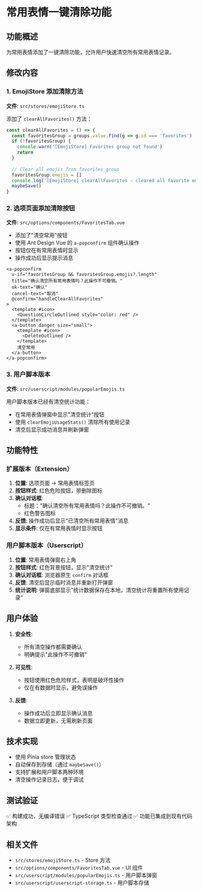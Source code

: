 # 常用表情一键清除功能

## 功能概述

为常用表情添加了一键清除功能，允许用户快速清空所有常用表情记录。

## 修改内容

### 1. EmojiStore 添加清除方法

**文件**: `src/stores/emojiStore.ts`

添加了 `clearAllFavorites()` 方法：

```typescript
const clearAllFavorites = () => {
  const favoritesGroup = groups.value.find(g => g.id === 'favorites')
  if (!favoritesGroup) {
    console.warn('[EmojiStore] Favorites group not found')
    return
  }
  
  // Clear all emojis from favorites group
  favoritesGroup.emojis = []
  console.log('[EmojiStore] clearAllFavorites - cleared all favorite emojis')
  maybeSave()
}
```

### 2. 选项页面添加清除按钮

**文件**: `src/options/components/FavoritesTab.vue`

- 添加了"清空常用"按钮
- 使用 Ant Design Vue 的 `a-popconfirm` 组件确认操作
- 按钮仅在有常用表情时显示
- 操作成功后显示提示消息

```vue
<a-popconfirm
  v-if="favoritesGroup && favoritesGroup.emojis?.length"
  title="确认清空所有常用表情吗？此操作不可撤销。"
  ok-text="确认"
  cancel-text="取消"
  @confirm="handleClearAllFavorites"
>
  <template #icon>
    <QuestionCircleOutlined style="color: red" />
  </template>
  <a-button danger size="small">
    <template #icon>
      <DeleteOutlined />
    </template>
    清空常用
  </a-button>
</a-popconfirm>
```

### 3. 用户脚本版本

**文件**: `src/userscript/modules/popularEmojis.ts`

用户脚本版本已经有清空统计功能：
- 在常用表情弹窗中显示"清空统计"按钮
- 使用 `clearEmojiUsageStats()` 清除所有使用记录
- 清空后显示成功消息并刷新弹窗

## 功能特性

### 扩展版本（Extension）

1. **位置**: 选项页面 → 常用表情标签页
2. **按钮样式**: 红色危险按钮，带删除图标
3. **确认对话框**: 
   - 标题："确认清空所有常用表情吗？此操作不可撤销。"
   - 红色警告图标
4. **反馈**: 操作成功后显示"已清空所有常用表情"消息
5. **显示条件**: 仅在有常用表情时显示按钮

### 用户脚本版本（Userscript）

1. **位置**: 常用表情弹窗右上角
2. **按钮样式**: 红色背景按钮，显示"清空统计"
3. **确认对话框**: 浏览器原生 `confirm` 对话框
4. **反馈**: 清空后显示临时消息并重新打开弹窗
5. **统计说明**: 弹窗底部显示"统计数据保存在本地，清空统计将重置所有使用记录"

## 用户体验

1. **安全性**: 
   - 所有清空操作都需要确认
   - 明确提示"此操作不可撤销"
   
2. **可见性**: 
   - 按钮使用红色危险样式，表明是破坏性操作
   - 仅在有数据时显示，避免误操作
   
3. **反馈**: 
   - 操作成功后立即显示确认消息
   - 数据立即更新，无需刷新页面

## 技术实现

- 使用 Pinia store 管理状态
- 自动保存到存储（通过 `maybeSave()`）
- 支持扩展和用户脚本两种环境
- 清空操作记录日志，便于调试

## 测试验证

✅ 构建成功，无编译错误
✅ TypeScript 类型检查通过
✅ 功能已集成到现有代码架构

## 相关文件

- `src/stores/emojiStore.ts` - Store 方法
- `src/options/components/FavoritesTab.vue` - UI 组件
- `src/userscript/modules/popularEmojis.ts` - 用户脚本弹窗
- `src/userscript/userscript-storage.ts` - 用户脚本存储
